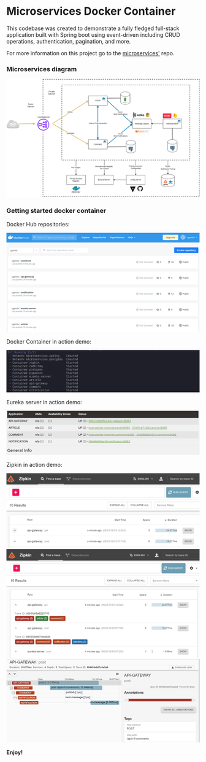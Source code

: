 # Microservices Docker Container




This codebase was created to demonstrate a fully fledged full-stack application built with Spring boot using event-driven including CRUD operations, authentication, pagination, and more.

For more information on this project go to the [microservices'](https://github.com/canguejamba/microservices) repo.

### Microservices diagram
![](/resources/screenshot.png)


### Getting started docker container

Docker Hub repositories:

![](/resources/dockerhub.png)

Docker Container in action demo:

![](/resources/cmd.png)

Eureka server in action demo:

![](/resources/eureka.png)

Zipkin in action demo:

![](/resources/zipkin1.png)
![](/resources/zipkin2.png)
![](/resources/zipkin3.png)



**Enjoy!**

